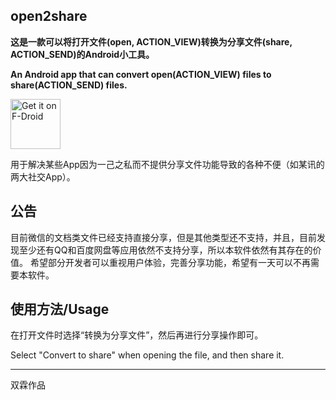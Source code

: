 ## open2share

**这是一款可以将打开文件(open, ACTION_VIEW)转换为分享文件(share, ACTION_SEND)的Android小工具。**

**An Android app that can convert open(ACTION_VIEW) files to share(ACTION_SEND) files.**

[<img src="https://fdroid.gitlab.io/artwork/badge/get-it-on.png"
     alt="Get it on F-Droid"
     height="80">](https://f-droid.org/packages/top.linesoft.open2share/)

用于解决某些App因为一己之私而不提供分享文件功能导致的各种不便（如某讯的两大社交App）。

## 公告

目前微信的文档类文件已经支持直接分享，但是其他类型还不支持，并且，目前发现至少还有QQ和百度网盘等应用依然不支持分享，所以本软件依然有其存在的价值。
希望部分开发者可以重视用户体验，完善分享功能，希望有一天可以不再需要本软件。

## 使用方法/Usage

在打开文件时选择“转换为分享文件”，然后再进行分享操作即可。

Select "Convert to share" when opening the file, and then share it.

------

双霖作品
